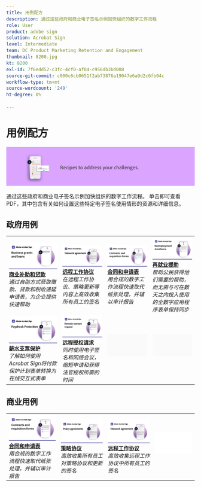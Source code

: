 ```yaml
---
title: 用例配方
description: 通过这些政府和商业电子签名示例加快组织的数字工作流程
role: User
product: adobe sign
solution: Acrobat Sign
level: Intermediate
team: DC Product Marketing Retention and Engagement
thumbnail: 8200.jpg
kt: 8200
exl-id: 7f6edd52-c3fc-4cf0-af84-c956db3bd008
source-git-commit: c000c6cb0651f2ab73876a19047e6a9d2c6fb04c
workflow-type: tm+mt
source-wordcount: '249'
ht-degree: 0%

---
```


# 用例配方

![用例横幅](../assets/Hero-Recipe.png)

通过这些政府和商业电子签名示例加快组织的数字工作流程。 单击即可查看PDF，其中包含有关如何设置这些特定电子签名使用情形的资源和详细信息。

## 政府用例

<table style="table-layout:fixed">
<tr>
  <td>
    <a href="usecasegovgrants.md">
      <img alt="商业补助和贷款" src="../assets/UC_Business.png" />
    </a>
    <div>
    <a href="usecasegovgrants.md"><strong>商业补助和贷款</strong></a>
    </div>
    <em>通过自助方式获取赠款、贷款和税收递延申请表，为企业提供快速帮助</em>
    <br>
  </td> 
  <td>
    <a href="usecasegovtelework.md">
      <img alt="远程工作协议" src="../assets/UC_MegasignR.png" />
    </a>
    <div>
    <a href="usecasegovtelework.md"><strong>远程工作协议</strong></a>
    </div>
    <em>在远程工作协议、策略更新等内容上高效收集所有员工的签名</em>
    <br>
  </td>
  <td>
    <a href="usecasegovcontracts.md">
      <img alt="合同和申请表" src="../assets/UC_WorkflowR.png" />
    </a>
    <div>
    <a href="usecasegovcontracts.md"><strong>合同和申请表</strong></a>
    </div>
    <em>用合规的数字工作流程快速取代纸张处理，并辅以审计报告</em>
    <br>
  </td>
  <td>
    <a href="usecasegovreemployment.md">
      <img alt="再就业援助" src="../assets/UC_WebformsR.png" />
    </a>
    <div>
    <a href="usecasegovreemployment.md"><strong>再就业援助</strong></a>
    </div>
    <em>帮助公民获得他们需要的帮助，而无需与可在数天之内投入使用的全数字应用程序表单保持同步</em>
    <br>
  </td>
</tr>
<tr>
  <td>
    <a href="usecasegovpaycheck.md">
      <img alt="薪水支票保护" src="../assets/UC_PaycheckProtectionR.png" />
    </a>
    <div>
    <a href="usecasegovpaycheck.md"><strong>薪水支票保护</strong></a>
    </div>
    <em>了解如何使用Acrobat Sign将付款保护计划表单转换为在线交互式表单</em>
    <br>
  </td>
  <td>
    <a href="usecasegovremote.md">
      <img alt="远程授权请求" src="../assets/UC_Remote_WarrantR.png" />
    </a>
    <div>
    <a href="usecasegovremote.md"><strong>远程授权请求</strong></a>
    </div>
    <em>同时使用电子签名和网络会议，缩短申请和获得法官授权所需的时间</em>
    <br>
  </td>
  <td>
    <img alt="间隔条" src="../assets/Grayspacer.png" />
    <div>
    <br>
  </td>
  <td>
    <img alt="间隔条" src="../assets/Grayspacer.png" />
    <div>
    <br>
  </td>
</tr>
</table>

## 商业用例

<table style="table-layout:fixed">
<tr>
  <td>
    <a href="usecasecomcontracts.md">
      <img alt="合同和申请表" src="../assets/UC_WorkflowR.png" />
    </a>
    <div>
    <a href="usecasecomcontracts.md"><strong>合同和申请表</strong></a>
    </div>
    <em>用合规的数字工作流程快速取代纸张处理，并辅以审计报告</em>
    <br>
  </td> 
  <td>
    <a href="usecasecompolicy.md">
      <img alt="策略协议" src="../assets/UC_Policy.png" />
    </a>
    <div>
    <a href="usecasecompolicy.md"><strong>策略协议</strong></a>
    </div>
    <em>高效收集所有员工对策略协议和更新的签名</em>
    <br>
  </td>
  <td>
    <a href="usecasecomtelework.md">
      <img alt="远程工作协议" src="../assets/UC_MegasignR.png" />
    </a>
    <div>
    <a href="usecasecomtelework.md"><strong>远程工作协议</strong></a>
    </div>
    <em>高效收集远程工作协议中所有员工的签名</em>
    <br>
  </td>
  <td>
    <img alt="间隔条" src="../assets/Whitespacer.png" />
    <div>
    <br>
  </td>
</tr>
</table>
